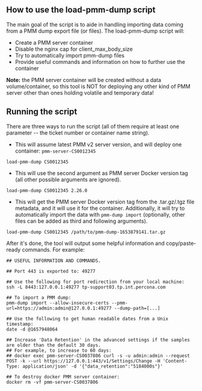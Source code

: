 ## How to use the load-pmm-dump script

The main goal of the script is to aide in handling importing data coming from a PMM dump export file (or files). The load-pmm-dump script will:

- Create a PMM server container
- Disable the nginx cap for client_max_body_size
- Try to automatically import pmm-dump files
- Provide useful commands and information on how to further use the container

**Note:** the PMM server container will be created without a data volume/container, so this tool is NOT for deploying any other kind of PMM server other than ones holding volatile and temporary data!

## Running the script

There are three ways to run the script (all of them require at least one parameter -- the ticket number or container name string).

- This will assume latest PMM v2 server version, and will deploy one container: `pmm-server-CS0012345`

`load-pmm-dump CS0012345`

- This will use the second argument as PMM server Docker version tag (all other possible arguments are ignored).

`load-pmm-dump CS0012345 2.26.0`

- This will get the PMM server Docker version tag from the .tar.gz/.tgz file metadata, and it will use it for the container. Additionally, it will try to automatically import the data with `pmm-dump import` (optionally, other files can be added as third and following arguments).

`load-pmm-dump CS0012345 /path/to/pmm-dump-1653879141.tar.gz`

After it's done, the tool will output some helpful information and copy/paste-ready commands. For example:
```
## USEFUL INFORMATION AND COMMANDS.

## Port 443 is exported to: 49277

## Use the following for port redirection from your local machine:
ssh -L 8443:127.0.0.1:49277 tp-support03.tp.int.percona.com

## To import a PMM dump:
pmm-dump import --allow-insecure-certs --pmm-url=https://admin:admin@127.0.0.1:49277 --dump-path=[...]

## Use the following to get human readable dates from a Unix timestamp:
date -d @1657948064

## Increase 'Data Retention' in the advanced settings if the samples are older than the default 30 days.
## For example, to increase to 60 days:
## docker exec pmm-server-CS0037806 curl -s -u admin:admin --request POST -k --url https://127.0.0.1:443/v1/Settings/Change -H 'Content-Type: application/json' -d '{"data_retention":"5184000s"}'

## To destroy docker PMM server container:
docker rm -vf pmm-server-CS0037806
```
